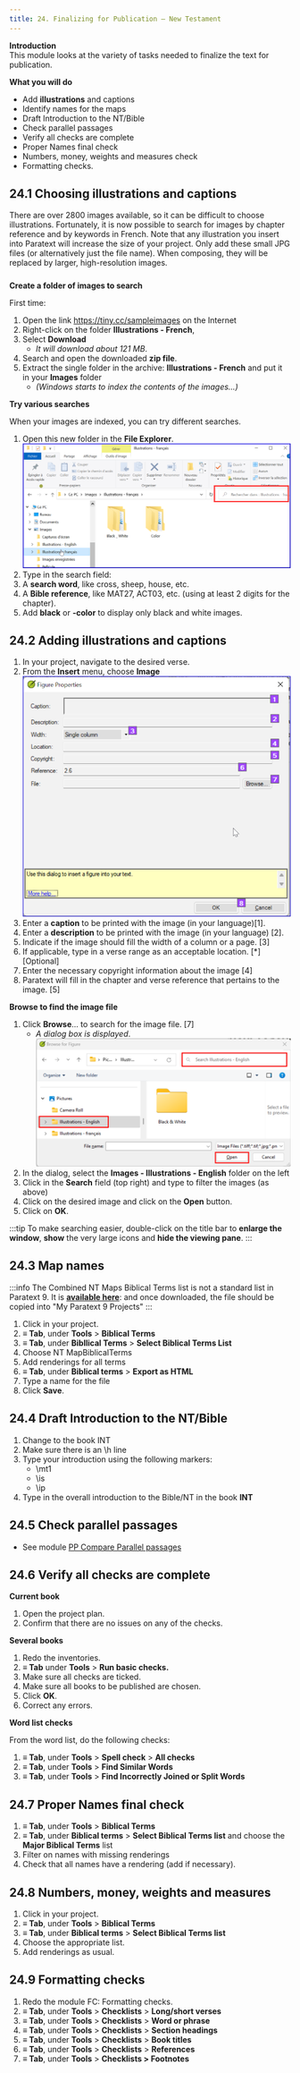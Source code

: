 ```yaml
---
title: 24. Finalizing for Publication – New Testament
---
```



**Introduction**  
This module looks at the variety of tasks needed to finalize the text for publication.

**What you will do**  
-  Add **illustrations** and captions
-  Identify names for the maps
-  Draft Introduction to the NT/Bible
-  Check parallel passages
-  Verify all checks are complete
-  Proper Names final check
-  Numbers, money, weights and measures check
-  Formatting checks.

## 24.1 Choosing illustrations and captions

There are over 2800 images available, so it can be difficult to choose illustrations. Fortunately, it is now possible to search for images by chapter reference and by keywords in French. Note that any illustration you insert into Paratext will increase the size of your project. Only add these small JPG files (or alternatively just the file name). When composing, they will be replaced by larger, high-resolution images.

#####

**Create a folder of images to search**

First time:

1.  Open the link https://tiny.cc/sampleimages on the Internet
1.  Right-click on the folder **Illustrations - French**,
1.  Select **Download**  
    -  *It will download about 121 MB*.
1.  Search and open the downloaded **zip file**.
1.  Extract the single folder in the archive: **Illustrations - French** and put it in your **Images** folder  
    -  *(Windows starts to index the contents of the images…)*

**Try various searches**

When your images are indexed, you can try different searches.

1.  Open this new folder in the **File Explorer**.  
    ![](../media/8dca24a8d36d8960c4e0a54ddb5ea755.png)
1.  Type in the search field:
1.  A **search word**, like cross, sheep, house, etc.
1.  A **Bible reference**, like MAT27, ACT03, etc. (using at least 2 digits for the chapter).
1.  Add **black** or **-color** to display only black and white images.

## 24.2 Adding illustrations and captions

1.  In your project, navigate to the desired verse.
1.  From the **Insert** menu, choose **Image**  
    ![](../media/InsertFigure.png)
1.  Enter a **caption** to be printed with the image (in your language)[1].
1.  Enter a **description** to be printed with the image (in your language) [2].
1.  Indicate if the image should fill the width of a column or a page. [3]
1.  If applicable, type in a verse range as an acceptable location. [\*] [Optional]
1.  Enter the necessary copyright information about the image [4]
1.  Paratext will fill in the chapter and verse reference that pertains to the image. [5]

**Browse to find the image file**

1.  Click **Browse**… to search for the image file. [7]  
    -  *A dialog box is displayed*.  
    ![](../media/007416d672d4724d28176d23b4f32e04.png)
1.  In the dialog, select the **Images - Illustrations - English** folder on the left
1.  Click in the **Search** field (top right) and type to filter the images (as above)
1.  Click on the desired image and click on the **Open** button.
1.  Click on **OK**.

:::tip
To make searching easier, double-click on the title bar to **enlarge the window**, **show** the very large icons and **hide the viewing pane**.
:::

## 24.3 Map names
:::info
The Combined NT Maps Biblical Terms list is not a standard list in Paratext 9. It is [**available here**](pathname:///img/CombinedNTMapBiblicalTerms.xml): and once downloaded, the file should be copied into "My Paratext 9 Projects"
:::
1.  Click in your project.
1.  **≡ Tab**, under **Tools** \> **Biblical Terms**
1.  **≡ Tab**, under **Bibllical Terms** \> **Select Biblical Terms List**
1.  Choose NT MapBiblicalTerms
1.  Add renderings for all terms
1.  **≡ Tab**, under **Biblical terms** \> **Export as HTML**
1.  Type a name for the file
1.  Click **Save**.

## 24.4 Draft Introduction to the NT/Bible
1.  Change to the book INT
1.  Make sure there is an \\h line
1.  Type your introduction using the following markers:  
    -  \\mt1  
    -  \\is  
    -  \\ip  
1.  Type in the overall introduction to the Bible/NT in the book **INT**

## 24.5 Check parallel passages
-  See module [PP Compare Parallel passages](23.PP.md)

## 24.6 Verify all checks are complete
**Current book**

1.  Open the project plan.
1.  Confirm that there are no issues on any of the checks.

**Several books**

1.  Redo the inventories.
1.  **≡ Tab** under **Tools** \> **Run basic checks.**
1.  Make sure all checks are ticked.
1.  Make sure all books to be published are chosen.
1.  Click **OK**.
1.  Correct any errors.

**Word list checks**

From the word list, do the following checks:

1.  **≡ Tab**, under **Tools** \> **Spell check** \> **All checks**
1.  **≡ Tab**, under **Tools** \> **Find Similar Words**
1.  **≡ Tab**, under **Tools** \> **Find Incorrectly Joined or Split Words**

## 24.7 Proper Names final check
1.  **≡ Tab**, under **Tools** \> **Biblical Terms**
1.  **≡ Tab**, under **Biblical terms** \> **Select Biblical Terms list** and choose the **Major Biblical Terms** list
1.  Filter on names with missing renderings
1.  Check that all names have a rendering (add if necessary).

## 24.8 Numbers, money, weights and measures
1.  Click in your project.
1.  **≡ Tab**, under **Tools** \> **Biblical Terms**
1.  **≡ Tab**, under **Biblical terms** \> **Select Biblical Terms list**
1.  Choose the appropriate list.
1.  Add renderings as usual.

## 24.9 Formatting checks
1.  Redo the module FC: Formatting checks.
1.  **≡ Tab**, under **Tools** \> **Checklists** \> **Long/short verses**
1.  **≡ Tab**, under **Tools** \> **Checklists** \> **Word or phrase**
1.  **≡ Tab**, under **Tools** \> **Checklists** \> **Section headings**
1.  **≡ Tab**, under **Tools** \> **Checklists** \> **Book titles**
1.  **≡ Tab**, under **Tools** \> **Checklists** \> **References**
1.  **≡ Tab**, under **Tools** \> **Checklists \> Footnotes**
